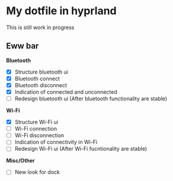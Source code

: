 # My dotfile in hyprland
This is still work in progress

## Eww bar

**Bluetooth**
- [x] Structure bluetooth ui
- [x] Bluetooth connect
- [x] Bluetooth disconnect
- [x] Indication of connected and unconnected
- [ ] Redesign bluetooth ui (After bluetooth functionality are stable)

**Wi-Fi**
- [x] Structure Wi-Fi ui
- [ ] Wi-Fi connection
- [ ] Wi-Fi disconnection
- [ ] Indication of connectivity in Wi-Fi
- [ ] Redesign Wi-Fi ui (After Wi-Fi fucntionality are stable)

**Misc/Other**
- [ ] New look for dock
